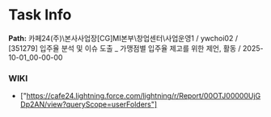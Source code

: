 # Task Info

**Path:** 카페24(주)\본사사업장\[CG]MI본부\창업센터\사업운영1 / ywchoi02 / [351279] 입주율 분석 및 이슈 도출 _ 가맹점별 입주율 제고를 위한 제언, 활동 / 2025-10-01_00-00-00

### WIKI
- ["https://cafe24.lightning.force.com/lightning/r/Report/00OTJ00000UjGDp2AN/view?queryScope=userFolders"]

